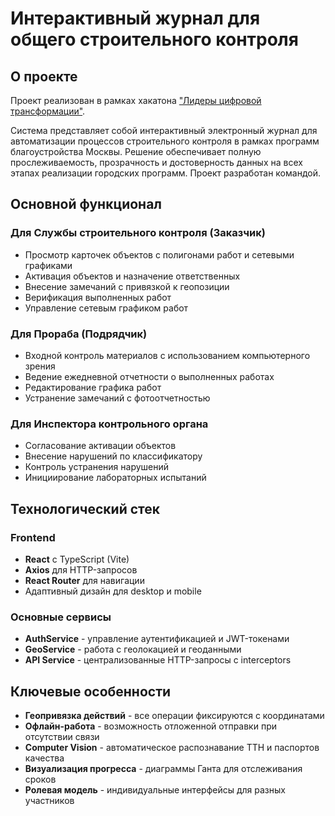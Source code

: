 # Интерактивный журнал для общего строительного контроля

## О проекте

Проект реализован в рамках хакатона ["Лидеры цифровой трансформации"](https://i.moscow/lct).

Система представляет собой интерактивный электронный журнал для автоматизации процессов строительного контроля в рамках программ благоустройства Москвы. Решение обеспечивает полную прослеживаемость, прозрачность и достоверность данных на всех этапах реализации городских программ. Проект разработан командой.

## Основной функционал

### Для Службы строительного контроля (Заказчик)
- Просмотр карточек объектов с полигонами работ и сетевыми графиками
- Активация объектов и назначение ответственных
- Внесение замечаний с привязкой к геопозиции
- Верификация выполненных работ
- Управление сетевым графиком работ

### Для Прораба (Подрядчик)
- Входной контроль материалов с использованием компьютерного зрения
- Ведение ежедневной отчетности о выполненных работах
- Редактирование графика работ
- Устранение замечаний с фотоотчетностью

### Для Инспектора контрольного органа
- Согласование активации объектов
- Внесение нарушений по классификатору
- Контроль устранения нарушений
- Инициирование лабораторных испытаний

## Технологический стек

### Frontend
- **React** с TypeScript (Vite)
- **Axios** для HTTP-запросов
- **React Router** для навигации
- Адаптивный дизайн для desktop и mobile

### Основные сервисы
- **AuthService** - управление аутентификацией и JWT-токенами
- **GeoService** - работа с геолокацией и геоданными
- **API Service** - централизованные HTTP-запросы с interceptors

## Ключевые особенности

-  **Геопривязка действий** - все операции фиксируются с координатами
-  **Офлайн-работа** - возможность отложенной отправки при отсутствии связи
-  **Computer Vision** - автоматическое распознавание ТТН и паспортов качества
-  **Визуализация прогресса** - диаграммы Ганта для отслеживания сроков
-  **Ролевая модель** - индивидуальные интерфейсы для разных участников

